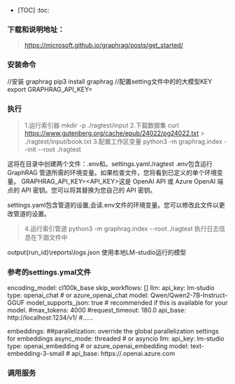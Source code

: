 <!-- TOC -->
* [TOC]
:toc:

### 下载和说明地址：

>https://microsoft.github.io/graphrag/posts/get_started/

### 安装命令

//安装 graphrag
pip3 install graphrag
//配置setting文件中的的大模型KEY
export GRAPHRAG_API_KEY=<CHATGTP-KEY>

### 执行
> 1.运行索引器
mkdir -p ./ragtest/input
> 2.下载数据集
curl https://www.gutenberg.org/cache/epub/24022/pg24022.txt > ./ragtest/input/book.txt
> 3.配置工作区变量
python3 -m graphrag.index --init --root ./ragtest

  这将在目录中创建两个文件：.env和。settings.yaml./ragtest
.env包含运行 GraphRAG 管道所需的环境变量。如果检查文件，您将看到已定义的单个环境变量。 GRAPHRAG_API_KEY=<API_KEY>这是 OpenAI API 或 Azure OpenAI 端点的 API 密钥。您可以将其替换为您自己的 API 密钥。

settings.yaml包含管道的设置,会读.env文件的环境变量。您可以修改此文件以更改管道的设置。

>4.运行索引管道
python3 -m graphrag.index --root ./ragtest
执行日志信息在下面文件中

output\{run_id}\reports\logs.json
使用本地LM-studio运行的模型

###  参考的settings.ymal文件

encoding_model: cl100k_base
skip_workflows: []
llm:
  api_key: lm-studio
  type:  openai_chat # or azure_openai_chat
  model: Qwen/Qwen2-7B-Instruct-GGUF
  model_supports_json: true # recommended if this is available for your model.
  #max_tokens: 4000
  #request_timeout: 180.0
  api_base: http://localhost:1234/v1/
  #......
  
embeddings:
  ##parallelization: override the global parallelization settings for embeddings
  async_mode: threaded # or asyncio
  llm:
    api_key: lm-studio
    type: openai_embedding # or azure_openai_embedding
    model: text-embedding-3-small
    # api_base: https://<instance>.openai.azure.com

### 调用服务
